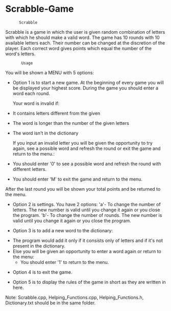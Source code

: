 # Scrabble-Game
   
          Scrabble

Scrabble is a game in which the user is given random combination of letters with which he should make a valid word.
The game has 10 rounds with 10 available letters each. Their number can be changed at the discretion of the player.
Each correct word gives points which equal the number of the word's letters.

           Usage

 You will be shown a MENU with 5 options:

* Option 1 is to start a new game. At the beginning of every game you will be displayed your highest score.
  During the game you should enter a word each round. 

  Your word is invalid if:
- It contains letters different from the given
- The word is longer than the number of the given letters
- The word isn't in the dictionary

  If you input an invalid letter you will be given the opportunity to try again, see a possible word and refresh the round
  or exit the game and return to the menu.:
- You should enter '0' to see a possible word and refresh the round with different letters.
- You should enter 'M' to exit the game and return to the menu.

 After the last round you will be shown your total points and be returned to the menu.

* Option 2 is settings. You have 2 options:
 'a'- To change the number of letters. The new number is valid until you change it again or you close the program.
 'b'- To change the number of rounds. The new number is valid until you change it again or you close the program.

* Option 3 is to add a new word to the dictionary:
- The program would add it only if it consists only of letters and if it's not present in the dictionary.
- Else you will be given an opportunity to enter a word again or return to the menu:
  - You should enter '1' to return to the menu.

* Option 4 is to exit the game.

* Option 5 is to display the rules of the game in short as they are written in here.

 Note: Scrabble.cpp, Helping_Functions.cpp, Helping_Functions.h, Dictionary.txt should be in the same folder.   
